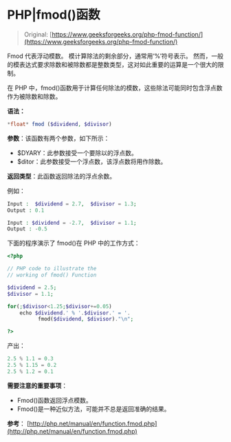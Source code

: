 # PHP|fmod()函数

> Original: [https://www.geeksforgeeks.org/php-fmod-function/](https://www.geeksforgeeks.org/php-fmod-function/)

Fmod 代表浮动模数。 模计算除法的剩余部分，通常用‘%’符号表示。 然而，一般的模表达式要求除数和被除数都是整数类型，这对如此重要的运算是一个很大的限制。

在 PHP 中，fmod()函数用于计算任何除法的模数，这些除法可能同时包含浮点数作为被除数和除数。

**语法：**

```php
*float* fmod ($dividend, $divisor)

```

**参数**：该函数有两个参数，如下所示：

*   $DYARY：此参数接受一个要除以的浮点数。
*   $ditor：此参数接受一个浮点数，该浮点数将用作除数。

**返回类型**：此函数返回除法的浮点余数。

例如：

```php
Input :  $dividend = 2.7,  $divisor = 1.3;   
Output : 0.1

Input : $dividend = -2.7,  $divisor = 1.1; 
Output : -0.5        

```

下面的程序演示了 fmod()在 PHP 中的工作方式：

```php
<?php

// PHP code to illustrate the 
// working of fmod() Function 

$dividend = 2.5;
$divisor = 1.1;

for(;$divisor<1.25;$divisor+=0.05)
    echo $dividend.' % '.$divisor.' = '.
          fmod($dividend, $divisor)."\n";

?>
```

产出：

```php
2.5 % 1.1 = 0.3
2.5 % 1.15 = 0.2
2.5 % 1.2 = 0.1

```

**需要注意的重要事项**：

*   Fmod()函数返回浮点模数。
*   Fmod()是一种近似方法，可能并不总是返回准确的结果。

**参考**：
[http://php.net/manual/en/function.fmod.php](http://php.net/manual/en/function.fmod.php)